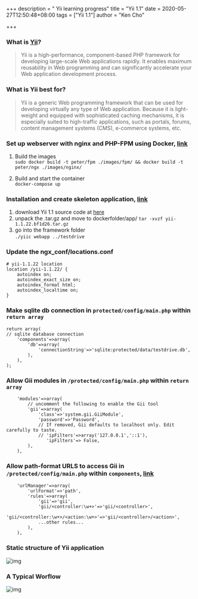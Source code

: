 +++
description = " Yii learning progress"
title = "Yii 1.1"
date = 2020-05-27T12:50:48+08:00
tags = ["Yii 1.1"]
author = "Ken Cho"

+++
### What is [Yii](https://www.yiiframework.com/doc/guide/1.1/en/quickstart.what-is-yii)?

>Yii is a high-performance, component-based PHP framework for developing large-scale Web applications rapidly. 
>It enables maximum reusability in Web programming and can significantly accelerate your Web application development process. 

### What is Yii best for?
>Yii is a generic Web programming framework that can be used for developing virtually any type of Web application. 
>Because it is light-weight and equipped with sophisticated caching mechanisms, it is especially suited to high-traffic applications, such as portals, forums, content management systems (CMS), e-commerce systems, etc.

### Set up webserver with nginx and PHP-FPM using Docker, [link](https://medium.com/@isakhauge/create-a-basic-web-server-with-nginx-and-php-fpm-using-docker-5def5c32e628)
1. Build the images  
`sudo docker build -t peter/fpm ./images/fpm/ && docker build -t peter/ngx ./images/nginx/`

2. Build and start the container  
`docker-compose up`

### Installation and create skeleton application, [link](https://www.yiiframework.com/doc/blog/1.1/en/start.testdrive#user-notes)
1. download Yii 1.1 source code at [here](https://www.yiiframework.com/download)
2. unpack the .tar.gz and move to dockerfolder/app/ 
 `tar -xvzf yii-1.1.22.bf1d26.tar.gz`  
3. go into the framework folder  
 `./yiic webapp ../testdrive`  

### Update the ngx_conf/locations.conf
```
# yii-1.1.22 location
location /yii-1.1.22/ {
    autoindex on;
    autoindex_exact_size on;
    autoindex_format html;
    autoindex_localtime on;
} 
```

### Make sqlite db connection in `protected/config/main.php` within `return array`  
```
return array(
// sqlite database connection
    'components'=>array(
        'db'=>array(
            'connectionString'=>'sqlite:protected/data/testdrive.db',
        ),
    ),
);
```

### Allow Gii modules in `/protected/config/main.php` within `return array`     
```
    'modules'=>array(
        // uncomment the following to enable the Gii tool
        'gii'=>array(
            'class'=>'system.gii.GiiModule',
            'password'=>'Password',
            // If removed, Gii defaults to localhost only. Edit carefully to taste.
            // 'ipFilters'=>array('127.0.0.1','::1'),
               'ipFilters'=> False,
        ),
    ),
```  

### Allow path-format URLS to access Gii in `/protected/config/main.php` within `components`, [link](https://www.yiiframework.com/doc/api/1.1/GiiModule)      
```
    'urlManager'=>array(
        'urlFormat'=>'path',
        'rules'=>array(
            'gii'=>'gii',
            'gii/<controller:\w+>'=>'gii/<controller>',
            'gii/<controller:\w+>/<action:\w+>'=>'gii/<controller>/<action>',
            ...other rules...
        ),
    ),
```  
### Static structure of Yii application
![img](/image/static_structure.png)

### A Typical Worflow
![img](/image/typical_flow.png) 
